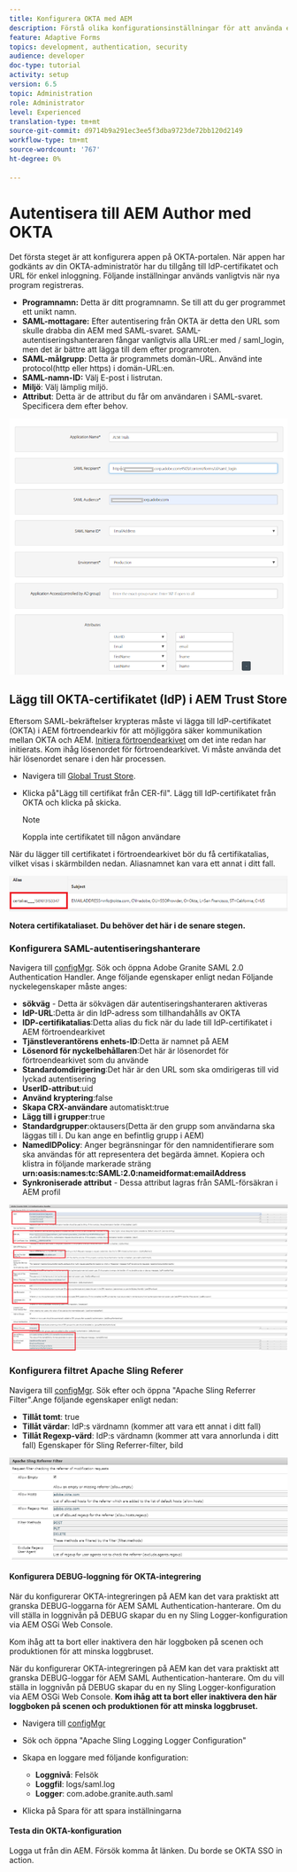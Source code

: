 ```yaml
---
title: Konfigurera OKTA med AEM
description: Förstå olika konfigurationsinställningar för att använda enkel inloggning med okta
feature: Adaptive Forms
topics: development, authentication, security
audience: developer
doc-type: tutorial
activity: setup
version: 6.5
topic: Administration
role: Administrator
level: Experienced
translation-type: tm+mt
source-git-commit: d9714b9a291ec3ee5f3dba9723de72bb120d2149
workflow-type: tm+mt
source-wordcount: '767'
ht-degree: 0%

---
```



# Autentisera till AEM Author med OKTA

Det första steget är att konfigurera appen på OKTA-portalen. När appen har godkänts av din OKTA-administratör har du tillgång till IdP-certifikatet och URL för enkel inloggning. Följande inställningar används vanligtvis när nya program registreras.

* **Programnamn:** Detta är ditt programnamn. Se till att du ger programmet ett unikt namn.
* **SAML-mottagare:** Efter autentisering från OKTA är detta den URL som skulle drabba din AEM med SAML-svaret. SAML-autentiseringshanteraren fångar vanligtvis alla URL:er med / saml_login, men det är bättre att lägga till dem efter programroten.
* **SAML-målgrupp**: Detta är programmets domän-URL. Använd inte protocol(http eller https) i domän-URL:en.
* **SAML-namn-ID:** Välj E-post i listrutan.
* **Miljö**: Välj lämplig miljö.
* **Attribut**: Detta är de attribut du får om användaren i SAML-svaret. Specificera dem efter behov.


![okta-application](assets/okta-app-settings-blurred.PNG)


## Lägg till OKTA-certifikatet (IdP) i AEM Trust Store

Eftersom SAML-bekräftelser krypteras måste vi lägga till IdP-certifikatet (OKTA) i AEM förtroendearkiv för att möjliggöra säker kommunikation mellan OKTA och AEM.
[Initiera förtroendearkivet](http://localhost:4502/libs/granite/security/content/truststore.html) om det inte redan har initierats.
Kom ihåg lösenordet för förtroendearkivet. Vi måste använda det här lösenordet senare i den här processen.

* Navigera till [Global Trust Store](http://localhost:4502/libs/granite/security/content/truststore.html).
* Klicka på&quot;Lägg till certifikat från CER-fil&quot;. Lägg till IdP-certifikatet från OKTA och klicka på skicka.

   >[!NOTE]
   >
   >Koppla inte certifikatet till någon användare

När du lägger till certifikatet i förtroendearkivet bör du få certifikatalias, vilket visas i skärmbilden nedan. Aliasnamnet kan vara ett annat i ditt fall.

![Certifikatalias](assets/cert-alias.PNG)

**Notera certifikataliaset. Du behöver det här i de senare stegen.**

### Konfigurera SAML-autentiseringshanterare

Navigera till [configMgr](http://localhost:4502/system/console/configMgr).
Sök och öppna Adobe Granite SAML 2.0 Authentication Handler.
Ange följande egenskaper enligt nedan
Följande nyckelegenskaper måste anges:

* **sökväg**  - Detta är sökvägen där autentiseringshanteraren aktiveras
* **IdP-URL**:Detta är din IdP-adress som tillhandahålls av OKTA
* **IDP-certifikatalias**:Detta alias du fick när du lade till IdP-certifikatet i AEM förtroendearkivet
* **Tjänstleverantörens enhets-ID**:Detta är namnet på AEM
* **Lösenord för nyckelbehållaren**:Det här är lösenordet för förtroendearkivet som du använde
* **Standardomdirigering**:Det här är den URL som ska omdirigeras till vid lyckad autentisering
* **UserID-attribut**:uid
* **Använd kryptering**:false
* **Skapa CRX-användare** automatiskt:true
* **Lägg till i grupper**:true
* **Standardgrupper**:oktausers(Detta är den grupp som användarna ska läggas till i. Du kan ange en befintlig grupp i AEM)
* **NamedIDPolicy**: Anger begränsningar för den namnidentifierare som ska användas för att representera det begärda ämnet. Kopiera och klistra in följande markerade sträng **urn:oasis:names:tc:SAML:2.0:nameidformat:emailAddress**
* **Synkroniserade attribut**  - Dessa attribut lagras från SAML-försäkran i AEM profil

![saml-authentication-handler](assets/saml-authentication-settings-blurred.PNG)

### Konfigurera filtret Apache Sling Referer

Navigera till [configMgr](http://localhost:4502/system/console/configMgr).
Sök efter och öppna &quot;Apache Sling Referrer Filter&quot;.Ange följande egenskaper enligt nedan:

* **Tillåt tomt**: true
* **Tillåt värdar**: IdP:s värdnamn (kommer att vara ett annat i ditt fall)
* **Tillåt Regexp-värd**: IdP:s värdnamn (kommer att vara annorlunda i ditt fall) Egenskaper för Sling Referrer-filter, bild

![referrer-filter](assets/sling-referrer-filter.PNG)

#### Konfigurera DEBUG-loggning för OKTA-integrering

När du konfigurerar OKTA-integreringen på AEM kan det vara praktiskt att granska DEBUG-loggarna för AEM SAML Authentication-hanterare. Om du vill ställa in loggnivån på DEBUG skapar du en ny Sling Logger-konfiguration via AEM OSGi Web Console.

Kom ihåg att ta bort eller inaktivera den här loggboken på scenen och produktionen för att minska loggbruset.

När du konfigurerar OKTA-integreringen på AEM kan det vara praktiskt att granska DEBUG-loggar för AEM SAML Authentication-hanterare. Om du vill ställa in loggnivån på DEBUG skapar du en ny Sling Logger-konfiguration via AEM OSGi Web Console.
**Kom ihåg att ta bort eller inaktivera den här loggboken på scenen och produktionen för att minska loggbruset.**
* Navigera till [configMgr](http://localhost:4502/system/console/configMgr)

* Sök och öppna &quot;Apache Sling Logging Logger Configuration&quot;
* Skapa en loggare med följande konfiguration:
   * **Loggnivå**: Felsök
   * **Loggfil**: logs/saml.log
   * **Logger**: com.adobe.granite.auth.saml
* Klicka på Spara för att spara inställningarna



#### Testa din OKTA-konfiguration

Logga ut från din AEM. Försök komma åt länken. Du borde se OKTA SSO in action.
